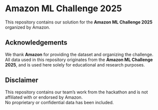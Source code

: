 # Amazon ML Challenge 2025

This repository contains our solution for the **Amazon ML Challenge 2025** organized by Amazon.  

## Acknowledgements
We thank **Amazon** for providing the dataset and organizing the challenge.  
All data used in this repository originates from the **Amazon ML Challenge 2025**, and is used here solely for educational and research purposes.

## Disclaimer
This repository contains our team’s work from the hackathon and is not affiliated with or endorsed by Amazon.  
No proprietary or confidential data has been included.
